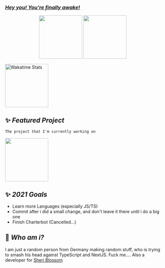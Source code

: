 ### [***Hey you! You're finally awake!***](https://youtu.be/_WZCvQ5J3pk)

<p align=center>
  <img height="140px" src="https://github-readme-stats.vercel.app/api?username=FiireWiinter&show_icons=true&theme=radical&hide_title=true&count_private=true" />
  <img height="140px" src="https://github-readme-stats.vercel.app/api/top-langs/?username=FiireWiinter&layout=compact&theme=radical" />
</p>
<p>
  <img width="140px" src="https://github-readme-stats.vercel.app/api/wakatime?username=FiireWiinter&layout=compact&theme=radical" alt="Wakatime Stats" />
</p>

## :sparkles: ***Featured Project***
`The project that I'm currently working on`

<a href="https://github.com/FiireWiinter/Invite-Management" float="left">
  <img src="https://github-readme-stats.vercel.app/api/pin/?username=FiireWiinter&repo=Invite-Management&theme=radical" height="140" />
</a>

## :sparkles: ***2021 Goals***
- Learn more Languages (especially JS/TS)
- Commit after i did a small change, and don't leave it there until i do a big one
- Finish Charterbot (Cancelled...)

## :feet: ***Who am i?***
I am just a random person from Germany making random stuff, who is trying to smash his head against TypeScript and NextJS. Fuck me.... Also a developer for [Sheri Blossom](https://www.sheri.bot)

